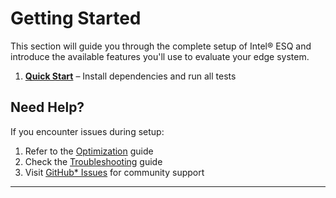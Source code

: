 # Getting Started

This section will guide you through the complete setup of Intel® ESQ and introduce the available features you'll use to evaluate your edge system.

1. **[Quick Start](quick-start.md)** – Install dependencies and run all tests


## Need Help?

If you encounter issues during setup:

1. Refer to the [Optimization](../guides/optimization.md) guide
2. Check the [Troubleshooting](../guides/troubleshooting.md) guide
3. Visit [GitHub* Issues](https://github.com/open-edge-platform/edge-system-qualification/issues) for community support

---
